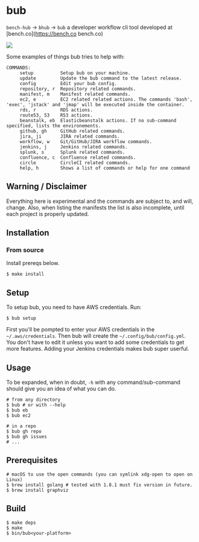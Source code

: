 # bub

`bench-hub` -> `bhub` -> `bub` a developer workflow cli tool developed at [bench.co](https://bench.co bench.co)

![](https://upload.wikimedia.org/wikipedia/commons/thumb/3/3f/Lil_Bub_2013_%28crop_for_thumb%29.jpg/440px-Lil_Bub_2013_%28crop_for_thumb%29.jpg)

Some examples of things bub tries to help with:

```
COMMANDS:
     setup          Setup bub on your machine.
     update         Update the bub command to the latest release.
     config         Edit your bub config.
     repository, r  Repository related commands.
     manifest, m    Manifest related commands.
     ec2, e         EC2 related related actions. The commands 'bash', 'exec', 'jstack' and 'jmap' will be executed inside the container.
     rds, r         RDS actions.
     route53, 53    R53 actions.
     beanstalk, eb  Elasticbeanstalk actions. If no sub-command specified, lists the environements.
     github, gh     GitHub related commands.
     jira, ji       JIRA related commands.
     workflow, w    Git/GitHub/JIRA workflow commands.
     jenkins, j     Jenkins related commands.
     splunk, s      Splunk related commands.
     confluence, c  Confluence related commands.
     circle         CircleCI related commands.
     help, h        Shows a list of commands or help for one command
```

## Warning / Disclaimer

Everything here is experimental and the commands are subject to, and will,
change. Also, when listing the manifests the list is also incomplete, until each
project is properly updated.


## Installation

### From source

Install prereqs below.

    $ make install

## Setup

To setup bub, you need to have AWS credentials. Run:

    $ bub setup

First you'll be pompted to enter your AWS credentials in the
`~/.aws/credentials`. Then bub will create the `~/.config/bub/config.yml`. You
don't have to edit it unless you want to add some credentials to get more
features. Adding your Jenkins credentials makes bub super userful.

## Usage

To be expanded, when in doubt, `-h` with any command/sub-command should give you
an idea of what you can do.

    # from any directory
    $ bub # or with --help
    $ bub eb
    $ bub ec2

    # in a repo
    $ bub gh repo
    $ bub gh issues
    # ...

## Prerequisites

    # macOS to use the open commands (you can symlink xdg-open to open on Linux)
    $ brew install golang # tested with 1.8.1 must fix version in future.
    $ brew install graphviz

## Build

    $ make deps
    $ make
    $ bin/bub<your-platform>
